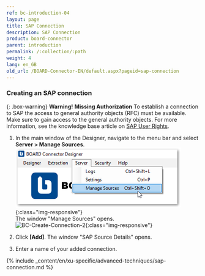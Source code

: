 ```yaml
---
ref: bc-introduction-04
layout: page
title: SAP Connection
description: SAP Connection
product: board-connector
parent: introduction
permalink: /:collection/:path
weight: 4
lang: en_GB
old_url: /BOARD-Connector-EN/default.aspx?pageid=sap-connection
---	
```


### Creating an SAP connection

{: .box-warning}
**Warning!** **Missing Authorization**
To establish a connection to SAP the access to general authority objects (RFC) must be available.
Make sure to gain access to the general authority objects. For more information, see the knowledge base article on [SAP User Rights](https://kb.theobald-software.com/sap/authority-objects-sap-user-rights).


1. In the main window of the Designer, navigate to the menu bar and select **Server > Manage Sources**.<br>
![BC-Create-Connection-1](/img/content/bc_server_manage_sources.png){:class="img-responsive"} <br>
The window "Manage Sources" opens. <br>
![BC-Create-Connection-2](/img/content/bc_manage_sources.png){:class="img-responsive"}

2. Click **[Add]**. The window "SAP Source Details" opens. <br>
3. Enter a name of your added connection.

{% include _content/en/xu-specific/advanced-techniques/sap-connection.md %}